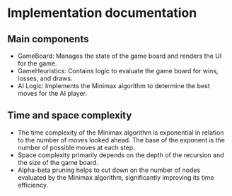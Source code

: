 # Implementation documentation

## Main components

- GameBoard: Manages the state of the game board and renders the UI for the game.
- GameHeuristics: Contains logic to evaluate the game board for wins, losses, and draws.
- AI Logic: Implements the Minimax algorithm to determine the best moves for the AI player.

## Time and space complexity

- The time complexity of the Minimax algorithm is exponential in relation to the number of moves looked ahead. The base of the exponent is the number of possible moves at each step.
- Space complexity primarily depends on the depth of the recursion and the size of the game board.
- Alpha-beta pruning helps to cut down on the number of nodes evaluated by the Minimax algorithm, significantly improving its time efficiency.
